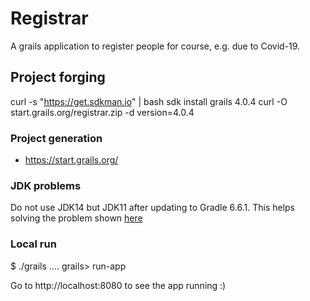 # Registrar

A grails application to register people for course, e.g. due to Covid-19.

## Project forging

curl -s "https://get.sdkman.io" | bash
sdk install grails 4.0.4
curl -O start.grails.org/registrar.zip -d version=4.0.4


### Project generation

* https://start.grails.org/

### JDK problems

Do not use JDK14 but JDK11 after updating to Gradle 6.6.1.
This helps solving the problem shown [here](https://stackoverflow.com/questions/61289461/java-lang-noclassdeffounderror-could-not-initialize-class-org-codehaus-groovy-v)

### Local run

$ ./grails
....
grails> run-app


Go to 
http://localhost:8080
to see the app running :)

